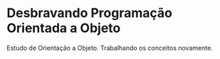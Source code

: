 # Desbravando Programação Orientada a Objeto
Estudo de Orientação a Objeto. Trabalhando os conceitos novamente.
